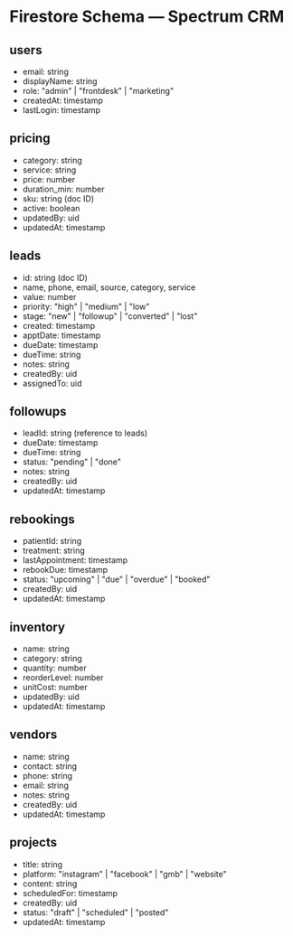 # Firestore Schema — Spectrum CRM

## users
- email: string
- displayName: string
- role: "admin" | "frontdesk" | "marketing"
- createdAt: timestamp
- lastLogin: timestamp

## pricing
- category: string
- service: string
- price: number
- duration_min: number
- sku: string (doc ID)
- active: boolean
- updatedBy: uid
- updatedAt: timestamp

## leads
- id: string (doc ID)
- name, phone, email, source, category, service
- value: number
- priority: "high" | "medium" | "low"
- stage: "new" | "followup" | "converted" | "lost"
- created: timestamp
- apptDate: timestamp
- dueDate: timestamp
- dueTime: string
- notes: string
- createdBy: uid
- assignedTo: uid

## followups
- leadId: string (reference to leads)
- dueDate: timestamp
- dueTime: string
- status: "pending" | "done"
- notes: string
- createdBy: uid
- updatedAt: timestamp

## rebookings
- patientId: string
- treatment: string
- lastAppointment: timestamp
- rebookDue: timestamp
- status: "upcoming" | "due" | "overdue" | "booked"
- createdBy: uid
- updatedAt: timestamp

## inventory
- name: string
- category: string
- quantity: number
- reorderLevel: number
- unitCost: number
- updatedBy: uid
- updatedAt: timestamp

## vendors
- name: string
- contact: string
- phone: string
- email: string
- notes: string
- createdBy: uid
- updatedAt: timestamp

## projects
- title: string
- platform: "instagram" | "facebook" | "gmb" | "website"
- content: string
- scheduledFor: timestamp
- createdBy: uid
- status: "draft" | "scheduled" | "posted"
- updatedAt: timestamp
